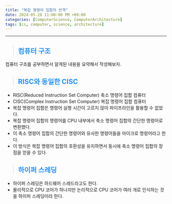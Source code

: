```yaml
---
title: "복잡 명령어 집합의 반격"
date: 2024-05-20 11:00:00 PM +09:00
categories: [ComputerScience, ComputerArchitecture]
tags: [cs, computer, science, architecture]
---
```

***

>## <span style='color:#1E90FF'>컴퓨터 구조</span>
컴퓨터 구조를 공부하면서 알게된 내용을 요약해서 작성해보자. <br>

>## <span style='color:#1E90FF'>RISC와 동일한 CISC</span>
- RISC(Reduced Instruction Set Computer) 축소 명령어 집합 컴퓨터 <br>
- CISC(Complex Instruction Set Computer) 복잡 명령어 집합 컴퓨터 <br>
- 복잡 명령어 집합은 명령어 실행 시간이 고르지 않아 파이프라인을 활용할 수 없었다. <br>
- 복잡 명령어 집합의 명령어를 CPU 내부에서 축소 명령어 집합의 간단한 명령어로 변환했다. <br>
- 이 축소 명령어 집합의 간단한 명령어와 유사한 명령어들을 마이크로 명령어라고 한다. <br>
- 이 방식은 복잡 명령어 집합의 호환성을 유지하면서 동시에 축소 명령어 집합의 장점을 얻을 수 있다. <br>

>## <span style='color:#1E90FF'>하이퍼 스레딩</span>
- 하이퍼 스레딩은 하드웨어 스레드라고도 한다. <br>
- 물리적으로 CPU 코어가 하나지만 논리적으로 CPU 코어가 여러 개로 인식하는 것을 하이퍼 스레딩이라 한다. <br>